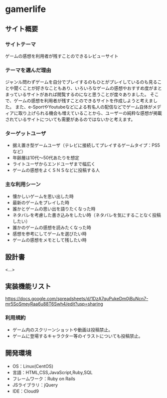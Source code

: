 # gamerlife

## サイト概要
### サイトテーマ
ゲームの感想を利用者が残すことのできるレビューサイト

### テーマを選んだ理由
ジャンル問わずゲームを自分でプレイするのもひとがプレイしているのも見ることや聞くことが好きなこともあり、いろいろなゲームの感想やおすすめ度がまとまっているサイトがあれば閲覧するのになと思うことが度々ありました。
そこで、ゲームの感想を利用者が残すことのできるサイトを作成しようと考えました。
また、e-SportやYoutubeなどによる有名人の配信などでゲーム自体がメディアに取り上げられる機会も増えていることから、ユーザーの純粋な感想が掲載されているサイトについても需要があるのではないかと考えます。


### ターゲットユーザ
- 据え置き型ゲームユーザ（テレビに接続してプレイするゲームタイプ：PS5など）
- 年齢層は10代～50代あたりを想定
- ライトユーザからエンドユーザまで幅広く
- ゲームの感想をよくＳＮＳなどに投稿する人

### 主な利用シーン
- 懐かしいゲームを思い出した時
- 最新のゲームをプレイした時
- 誰かとゲームの思い出を語りたくなった時
- ネタバレを考慮した書き込みをしたい時（ネタバレを気にすることなく投稿したい）
- 誰かのゲームの感想を読みたくなった時
- 感想を参考にしてゲームを選びたい時
- ゲームの感想をメモとして残したい時

## 設計書
<...>

## 実装機能リスト
https://docs.google.com/spreadsheets/d/1DzA7quPukeDm0jBuNcn7-mr5SoSmeyRaa6u88T6Swh4/edit?usp=sharing

### 利用規約
- ゲーム内のスクリーンショットや動画は投稿禁止。
- ゲームに登場するキャラクター等のイラストについても投稿禁止。

## 開発環境
- OS：Linux(CentOS)
- 言語：HTML,CSS,JavaScript,Ruby,SQL
- フレームワーク：Ruby on Rails
- JSライブラリ：jQuery
- IDE：Cloud9